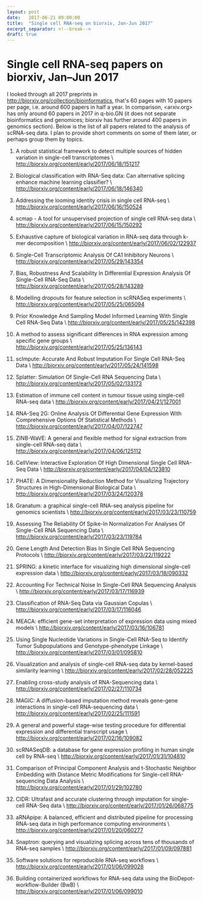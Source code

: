 ```yaml
---
layout: post
date:   2017-06-21 09:00:00
title:  "Single cell RNA-seq on biorxiv, Jan-Jun 2017"
excerpt_separator: <!--break-->
draft: true
---
```


# Single cell RNA-seq papers on biorxiv, Jan&ndash;Jun 2017

I looked through all 2017 preprints in <http://biorxiv.org/collection/bioinformatics>, that's 60 pages with 10 papers per page, i.e. around 600 papers in half a year. In comparison, <arxiv.org> has only around 60 papers in 2017 in q-bio.GN (it does not separate bioinformatics and genomices; biorxiv has further around 400 papers in genomics section). Below is the list of all papers related to the analysis of scRNA-seq data. I plan to provide short comments on some of them later, or perhaps group them by topics.

1. A robust statistical framework to detect multiple sources of hidden variation in single-cell transcriptomes \\
  <http://biorxiv.org/content/early/2017/06/18/151217>

1. Biological classification with RNA-Seq data: Can alternative splicing enhance machine learning classifier? \\
  <http://biorxiv.org/content/early/2017/06/18/146340>

1. Addressing the looming identity crisis in single cell RNA-seq \\
  <http://biorxiv.org/content/early/2017/06/16/150524>

1. scmap - A tool for unsupervised projection of single cell RNA-seq data \\
  <http://biorxiv.org/content/early/2017/06/15/150292>

1. Exhaustive capture of biological variation in RNA-seq data through k-mer decomposition \\
  <http://biorxiv.org/content/early/2017/06/02/122937>

1. Single-Cell Transcriptomic Analysis Of CA1 Inhibitory Neurons \\
  <http://biorxiv.org/content/early/2017/05/29/143354>

1. Bias, Robustness And Scalability In Differential Expression Analysis Of Single-Cell RNA-Seq Data \\
  <http://biorxiv.org/content/early/2017/05/28/143289>

1. Modelling dropouts for feature selection in scRNASeq experiments \\
  <http://biorxiv.org/content/early/2017/05/25/065094>

1. Prior Knowledge And Sampling Model Informed Learning With Single Cell RNA-Seq Data \\
  <http://biorxiv.org/content/early/2017/05/25/142398>

1. A method to assess significant differences in RNA expression among specific gene groups \\
  <http://biorxiv.org/content/early/2017/05/25/136143>

1. scImpute: Accurate And Robust Imputation For Single Cell RNA-Seq Data \\
  <http://biorxiv.org/content/early/2017/05/24/141598>

1. Splatter: Simulation Of Single-Cell RNA Sequencing Data \\
  <http://biorxiv.org/content/early/2017/05/02/133173>

1. Estimation of immune cell content in tumour tissue using single-cell RNA-seq data \\
  <http://biorxiv.org/content/early/2017/04/21/127001>

1. RNA-Seq 2G: Online Analysis Of Differential Gene Expression With Comprehensive Options Of Statistical Methods \\
  <http://biorxiv.org/content/early/2017/04/07/122747>

1. ZINB-WaVE: A general and flexible method for signal extraction from single-cell RNA-seq data \\  
  <http://biorxiv.org/content/early/2017/04/06/125112>

1. CellView: Interactive Exploration Of High Dimensional Single Cell RNA-Seq Data \\
  <http://biorxiv.org/content/early/2017/04/04/123810>

1. PHATE: A Dimensionality Reduction Method for Visualizing Trajectory Structures in High-Dimensional Biological Data \\
  <http://biorxiv.org/content/early/2017/03/24/120378>

1. Granatum: a graphical single-cell RNA-seq analysis pipeline for genomics scientists \\
  <http://biorxiv.org/content/early/2017/03/23/110759>

1. Assessing The Reliability Of Spike-In Normalization For Analyses Of Single-Cell RNA Sequencing Data \\
  <http://biorxiv.org/content/early/2017/03/23/119784>

1. Gene Length And Detection Bias In Single Cell RNA Sequencing Protocols \\
  <http://biorxiv.org/content/early/2017/03/22/119222>

1. SPRING: a kinetic interface for visualizing high dimensional single-cell expression data \\
  <http://biorxiv.org/content/early/2017/03/18/090332>

1. Accounting For Technical Noise In Single-Cell RNA Sequencing Analysis \\
  <http://biorxiv.org/content/early/2017/03/17/116939>

1. Classification of RNA-Seq Data via Gaussian Copulas \\
  <http://biorxiv.org/content/early/2017/03/17/116046>

1. MEACA: efficient gene-set interpretation of expression data using mixed models \\
  <http://biorxiv.org/content/early/2017/03/16/106781>

1. Using Single Nucleotide Variations in Single-Cell RNA-Seq to Identify Tumor Subpopulations and Genotype-phenotype Linkage \\
  <http://biorxiv.org/content/early/2017/03/01/095810>

1. Visualization and analysis of single-cell RNA-seq data by kernel-based similarity learning \\
  <http://biorxiv.org/content/early/2017/02/28/052225>

1. Enabling cross-study analysis of RNA-Sequencing data \\
  <http://biorxiv.org/content/early/2017/02/27/110734>

1. MAGIC: A diffusion-based imputation method reveals gene-gene interactions in single-cell RNA-sequencing data \\
  <http://biorxiv.org/content/early/2017/02/25/111591>

1. A general and powerful stage-wise testing procedure for differential expression and differential transcript usage \\
  <http://biorxiv.org/content/early/2017/02/16/109082>

1. scRNASeqDB: a database for gene expression profiling in human single cell by RNA-seq \\
  <http://biorxiv.org/content/early/2017/01/31/104810>

1. Comparison of Principal Component Analysis and t-Stochastic Neighbor Embedding with Distance Metric Modifications for Single-cell RNA-sequencing Data Analysis \\
  <http://biorxiv.org/content/early/2017/01/29/102780>

1. CIDR: Ultrafast and accurate clustering through imputation for single-cell RNA-Seq data \\
  <http://biorxiv.org/content/early/2017/01/26/068775>

1. aRNApipe: A balanced, efficient and distributed pipeline for processing RNA-seq data in high performance computing environments \\
  <http://biorxiv.org/content/early/2017/01/20/060277>

1. Snaptron: querying and visualizing splicing across tens of thousands of RNA-seq samples \\
  <http://biorxiv.org/content/early/2017/01/09/097881>

1. Software solutions for reproducible RNA-seq workflows \\
  <http://biorxiv.org/content/early/2017/01/06/099028>

1. Building containerized workflows for RNA-seq data using the BioDepot-workflow-Builder (BwB) \\
  <http://biorxiv.org/content/early/2017/01/06/099010>


